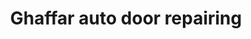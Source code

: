 ---
title: "Ghaffar auto door repairing"
url: /karachi/ghaffar-auto-door-repairing/
shop: car parts
---